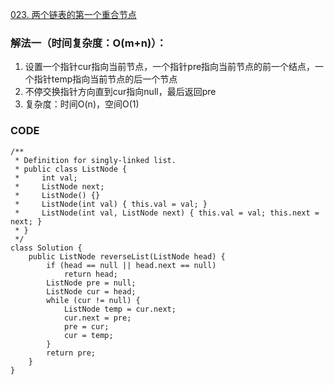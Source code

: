 [023. 两个链表的第一个重合节点](https://leetcode.cn/problems/UHnkqh/)
### 解法一（时间复杂度：O(m+n)）：
1. 设置一个指针cur指向当前节点，一个指针pre指向当前节点的前一个结点，一个指针temp指向当前节点的后一个节点
2. 不停交换指针方向直到cur指向null，最后返回pre
3. 复杂度：时间O(n)，空间O(1)
### CODE
```
/**
 * Definition for singly-linked list.
 * public class ListNode {
 *     int val;
 *     ListNode next;
 *     ListNode() {}
 *     ListNode(int val) { this.val = val; }
 *     ListNode(int val, ListNode next) { this.val = val; this.next = next; }
 * }
 */
class Solution {
    public ListNode reverseList(ListNode head) {
        if (head == null || head.next == null)
            return head;
        ListNode pre = null;
        ListNode cur = head;
        while (cur != null) {
            ListNode temp = cur.next;
            cur.next = pre;
            pre = cur;
            cur = temp;
        }
        return pre;
    }
}
```
